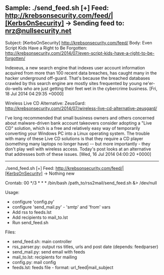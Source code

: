Sample:
./send_feed.sh
[+] Feed: http://krebsonsecurity.com/feed/|[KerbsOnSecurity]
    -> Sending feed to: nrz@nullsecurity.net
-------------------------------------------------------------
Subject: [KerbsOnSecurity] http://krebsonsecurity.com/feed/
Body:
Even Script Kids Have a Right to Be Forgotten: http://krebsonsecurity.com/2014/07/even-script-kids-have-a-right-to-be-forgotten/

Indexeus, a new search engine that indexes user account information acquired from more than 100 recent data breaches, has caught many in the hacker underground off-guard. That's because the breached databases crawled by this search engine are mostly sites frequented by young ne'er-do-wells who are just getting their feet wet in the cybercrime business. [Fri, 18 Jul 2014 04:29:35 +0000]


Wireless Live CD Alternative: ZeusGard: http://krebsonsecurity.com/2014/07/wireless-live-cd-alternative-zeusgard/

I've long recommended that small business owners and others concerned about malware-driven bank account takeovers consider adopting a "Live CD" solution, which is a free and relatively easy way of temporarily converting your Windows PC into a Linux operating system. The trouble with many of these Live CD solutions is that they require a CD player (something many laptops no longer have) -- but more importantly - they don't play well with wireless access. Today's post looks at an alternative that addresses both of these issues. [Wed, 16 Jul 2014 04:00:20 +0000]

-------------------------------------------------------------
./send_feed.sh
[+] Feed: http://krebsonsecurity.com/feed/|[KerbsOnSecurity]
    -> Nothing new

Crontab:
00 */3 * * * /bin/bash /path_to/rss2mail/send_feed.sh &> /dev/null

Usage:
 - configure 'config.py'
 - configure 'send_mail.py' - 'smtp' and 'from' vars
 - Add rss to feeds.lst
 - Add recipients to mail_to.lst
 - Run send_feed.sh

Files:
 - send_feed.sh: main controller
 - rss_parser.py: output rss titles, urls and post date (depends: feedparser)
 - send_mail.py: send email with feeds
 - mail_to.lst: recipients for mailing
 - config.py: mail config
 - feeds.lst: feeds file - format: url_feed|mail_subject
